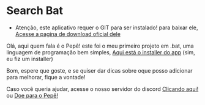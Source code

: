 # Search Bat

- Atenção, este aplicativo requer o GIT para ser instalado! para baixar ele, [Acesse a pagina de download oficial dele](https://git-scm.com/downloads)

Olá, aqui quem fala é o Pepê! este foi o meu primeiro projeto em .bat, uma linguagem de programação bem simples, [Aqui está o installer do app](https://github.com/Pepe-77777/searchbat/releases/download/SETUP/Setup.bat) (sim, eu fiz um installer)

Bom, espere que goste, e se quiser dar dicas sobre oque posso adicionar para melhorar, fique a vontade!

Caso você queria ajudar, acesse o nosso servidor do discord [Clicando aqui!](https://discord.gg/2k4DCCK3vJ) ou [Doe para o Pepê!](https://streamelements.com/canaldopepe/tip)
